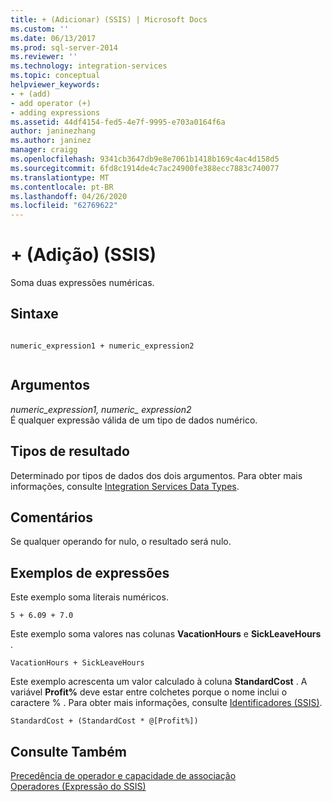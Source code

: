 ```yaml
---
title: + (Adicionar) (SSIS) | Microsoft Docs
ms.custom: ''
ms.date: 06/13/2017
ms.prod: sql-server-2014
ms.reviewer: ''
ms.technology: integration-services
ms.topic: conceptual
helpviewer_keywords:
- + (add)
- add operator (+)
- adding expressions
ms.assetid: 44df4154-fed5-4e7f-9995-e703a0164f6a
author: janinezhang
ms.author: janinez
manager: craigg
ms.openlocfilehash: 9341cb3647db9e8e7061b1418b169c4ac4d158d5
ms.sourcegitcommit: 6fd8c1914de4c7ac24900fe388ecc7883c740077
ms.translationtype: MT
ms.contentlocale: pt-BR
ms.lasthandoff: 04/26/2020
ms.locfileid: "62769622"
---
```

# <a name="-add-ssis"></a>+ (Adição) (SSIS)
  Soma duas expressões numéricas.  
  
## <a name="syntax"></a>Sintaxe  
  
```  
  
numeric_expression1 + numeric_expression2  
  
```  
  
## <a name="arguments"></a>Argumentos  
 *numeric_expression1, numeric_ expression2*  
 É qualquer expressão válida de um tipo de dados numérico.  
  
## <a name="result-types"></a>Tipos de resultado  
 Determinado por tipos de dados dos dois argumentos. Para obter mais informações, consulte [Integration Services Data Types](../data-flow/integration-services-data-types.md).  
  
## <a name="remarks"></a>Comentários  
 Se qualquer operando for nulo, o resultado será nulo.  
  
## <a name="expression-examples"></a>Exemplos de expressões  
 Este exemplo soma literais numéricos.  
  
```  
5 + 6.09 + 7.0  
```  
  
 Este exemplo soma valores nas colunas **VacationHours** e **SickLeaveHours** .  
  
```  
VacationHours + SickLeaveHours  
```  
  
 Este exemplo acrescenta um valor calculado à coluna **StandardCost** . A variável **Profit%** deve estar entre colchetes porque o nome inclui o caractere % . Para obter mais informações, consulte [Identificadores &#40;SSIS&#41;](identifiers-ssis.md).  
  
```  
StandardCost + (StandardCost * @[Profit%])  
```  
  
## <a name="see-also"></a>Consulte Também  
 [Precedência de operador e capacidade de associação](operator-precedence-and-associativity.md)   
 [Operadores &#40;Expressão do SSIS&#41;](operators-ssis-expression.md)  
  
  
